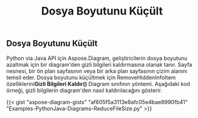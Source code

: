 ﻿---
title: Dosya Boyutunu Küçült
type: docs
weight: 50
url: /tr/python-java/reduce-file-size/
description: Bu bölüm, dosya boyutunu diagram'den Aspose.Diagram ile Python via Java için nasıl küçülteceğinizi açıklar.
---
## **Dosya Boyutunu Küçült**
 Python via Java API için Aspose.Diagram, geliştiricilerin dosya boyutunu azaltmak için bir diagram'den gizli bilgileri kaldırmasına olanak tanır.
 Sayfa nesnesi, bir ön plan sayfasının veya bir arka plan sayfasının çizim alanını temsil eder. Dosya boyutunu küçültmek için RemoveHiddenInfoItem özelliklerini**Gizli Bilgileri Kaldır()** Diagram sınıfının yöntemi. Aşağıdaki kod örneği, gizli bilgilerin diagram'den nasıl kaldırılacağını gösterir.

{{< gist "aspose-diagram-gists" "af605f5a3113e8afc05e4bae8990fb41" "Examples-PythonJava-Diagrams-ReduceFileSize.py" >}}
